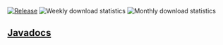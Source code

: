 [![Release](https://jitpack.io/v/system32developer/SystemCore.svg)](https://jitpack.io/#system32developer/SystemCore)
![Weekly download statistics](https://jitpack.io/v/system32developer/SystemCore/week.svg)
![Monthly download statistics](https://jitpack.io/v/system32developer/SystemCore/month.svg)
## [Javadocs](https://system32developer.github.io/SystemCore/index.html)